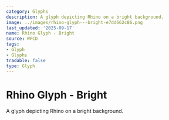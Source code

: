 ```yaml
---
category: Glyphs
description: A glyph depicting Rhino on a bright background.
image: ../images/rhino-glyph---bright-e7dd662c86.png
last_updated: '2025-09-17'
name: Rhino Glyph - Bright
source: WFCD
tags:
- Glyph
- Glyphs
tradable: false
type: Glyph
---
```


# Rhino Glyph - Bright

A glyph depicting Rhino on a bright background.

